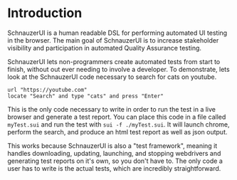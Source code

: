 # Introduction

SchnauzerUI is a human readable DSL for performing automated UI testing in the browser.
The main goal of SchnauzerUI is to increase stakeholder visibility and participation in automated Quality Assurance testing. 

SchnauzerUI lets non-programmers create automated tests from start to finish, without
out ever needing to involve a developer. To demonstrate, lets look at the SchnauzerUI
code necessary to search for cats on youtube.

```
url "https://youtube.com"
locate "Search" and type "cats" and press "Enter"
```

This is the only code necessary to write in order to run the test in a live
browser and generate a test report. You can place this code in a file called `myTest.sui`
and run the test with `sui -f ./myTest.sui`. It will launch chrome, perform 
the search, and produce an html test report as well as json output. 

This works
because SchnauzerUI is also a "test framework", meaning it handles downloading, updating, launching,
and stopping webdrivers and generating test reports on it's own, so you don't have to.
The only code a user has to write is the actual tests, which are incredibly straightforward.


